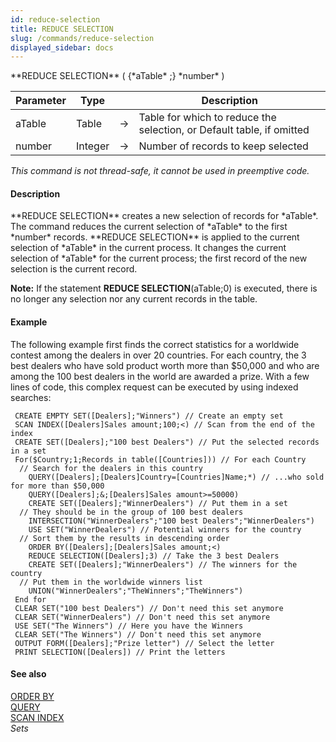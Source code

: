 ```yaml
---
id: reduce-selection
title: REDUCE SELECTION
slug: /commands/reduce-selection
displayed_sidebar: docs
---
```


<!--REF #_command_.REDUCE SELECTION.Syntax-->**REDUCE SELECTION** ( {*aTable* ;} *number* )<!-- END REF-->
<!--REF #_command_.REDUCE SELECTION.Params-->
| Parameter | Type |  | Description |
| --- | --- | --- | --- |
| aTable | Table | &#8594;  | Table for which to reduce the selection, or Default table, if omitted |
| number | Integer | &#8594;  | Number of records to keep selected |

<!-- END REF-->

*This command is not thread-safe, it cannot be used in preemptive code.*


#### Description 

<!--REF #_command_.REDUCE SELECTION.Summary-->**REDUCE SELECTION** creates a new selection of records for *aTable*.<!-- END REF--> The command reduces the current selection of *aTable* to the first *number* records. **REDUCE SELECTION** is applied to the current selection of *aTable* in the current process. It changes the current selection of *aTable* for the current process; the first record of the new selection is the current record.

**Note:** If the statement **REDUCE SELECTION**(aTable;0) is executed, there is no longer any selection nor any current records in the table. 

#### Example 

The following example first finds the correct statistics for a worldwide contest among the dealers in over 20 countries. For each country, the 3 best dealers who have sold product worth more than $50,000 and who are among the 100 best dealers in the world are awarded a prize. With a few lines of code, this complex request can be executed by using indexed searches:

```4d
 CREATE EMPTY SET([Dealers];"Winners") // Create an empty set
 SCAN INDEX([Dealers]Sales amount;100;<) // Scan from the end of the index
 CREATE SET([Dealers];"100 best Dealers") // Put the selected records in a set
 For($Country;1;Records in table([Countries])) // For each Country
  // Search for the dealers in this country
    QUERY([Dealers];[Dealers]Country=[Countries]Name;*) // ...who sold for more than $50,000
    QUERY([Dealers];&;[Dealers]Sales amount>=50000)
    CREATE SET([Dealers];"WinnerDealers") // Put them in a set
  // They should be in the group of 100 best dealers
    INTERSECTION("WinnerDealers";"100 best Dealers";"WinnerDealers")
    USE SET("WinnerDealers") // Potential winners for the country
  // Sort them by the results in descending order
    ORDER BY([Dealers];[Dealers]Sales amount;<)
    REDUCE SELECTION([Dealers];3) // Take the 3 best Dealers
    CREATE SET([Dealers];"WinnerDealers") // The winners for the country
  // Put them in the worldwide winners list
    UNION("WinnerDealers";"TheWinners";"TheWinners")
 End for
 CLEAR SET("100 best Dealers") // Don't need this set anymore
 CLEAR SET("WinnerDealers") // Don't need this set anymore
 USE SET("The Winners") // Here you have the Winners
 CLEAR SET("The Winners") // Don't need this set anymore
 OUTPUT FORM([Dealers];"Prize letter") // Select the letter
 PRINT SELECTION([Dealers]) // Print the letters
```

#### See also 

[ORDER BY](order-by.md)  
[QUERY](query.md)  
[SCAN INDEX](scan-index.md)  
*Sets*  